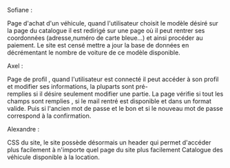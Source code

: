 Sofiane :
 
   Page d'achat d'un véhicule, quand l'utilisateur choisit le modèle désiré sur la page du catalogue il est redirigé sur une page où
   il peut rentrer ses coordonnées (adresse,numéro de carte bleue...) et ainsi procéder au paiement. Le site est censé mettre a jour
   la base de données en décrémentant le nombre de voiture de ce modèle disponible.
   
   
 Axel :
 
   Page de profil , quand l'utilisateur est connecté il peut accéder à son profil et modifier ses informations, la pluparts sont pré-  
   remplies si il désire seulement modifier une partie. La page vérifie si tout les champs sont remplies , si le mail rentré est 
   disponible et dans un format valide. Puis si l'ancien mot de passe et le bon et si le nouveau mot de passe correspond à la 
   confirmation.
   
 Alexandre :
   
   CSS du site, le site possède désormais un header qui permet d'accéder plus facilement à n'importe quel page du site plus facilement
   Catalogue des véhicule disponible à la location.
